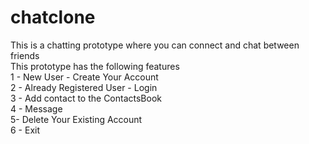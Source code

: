 # chatclone
This is a chatting prototype where you can connect and chat between friends\
This prototype has the following features\
    1 - New User - Create Your Account\
    2 - Already Registered User - Login\
    3 - Add contact to the ContactsBook\
    4 - Message\
    5- Delete Your Existing Account\
    6 - Exit
